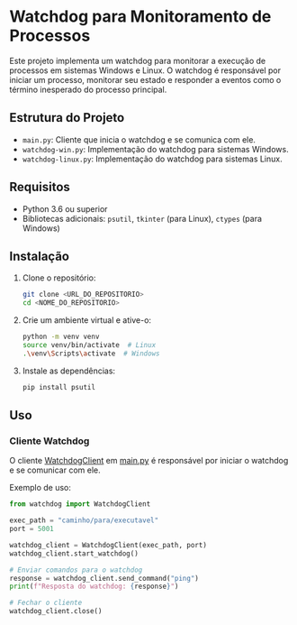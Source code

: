 # Watchdog para Monitoramento de Processos

Este projeto implementa um watchdog para monitorar a execução de processos em sistemas Windows e Linux. O watchdog é responsável por iniciar um processo, monitorar seu estado e responder a eventos como o término inesperado do processo principal.

## Estrutura do Projeto

- `main.py`: Cliente que inicia o watchdog e se comunica com ele.
- `watchdog-win.py`: Implementação do watchdog para sistemas Windows.
- `watchdog-linux.py`: Implementação do watchdog para sistemas Linux.

## Requisitos

- Python 3.6 ou superior
- Bibliotecas adicionais: `psutil`, `tkinter` (para Linux), `ctypes` (para Windows)

## Instalação

1. Clone o repositório:
    ```sh
    git clone <URL_DO_REPOSITORIO>
    cd <NOME_DO_REPOSITORIO>
    ```

2. Crie um ambiente virtual e ative-o:
    ```sh
    python -m venv venv
    source venv/bin/activate  # Linux
    .\venv\Scripts\activate  # Windows
    ```

3. Instale as dependências:
    ```sh
    pip install psutil
    ```

## Uso

### Cliente Watchdog

O cliente [WatchdogClient](http://_vscodecontentref_/1) em [main.py](http://_vscodecontentref_/2) é responsável por iniciar o watchdog e se comunicar com ele.

Exemplo de uso:
```python
from watchdog import WatchdogClient

exec_path = "caminho/para/executavel"
port = 5001

watchdog_client = WatchdogClient(exec_path, port)
watchdog_client.start_watchdog()

# Enviar comandos para o watchdog
response = watchdog_client.send_command("ping")
print(f"Resposta do watchdog: {response}")

# Fechar o cliente
watchdog_client.close()
```